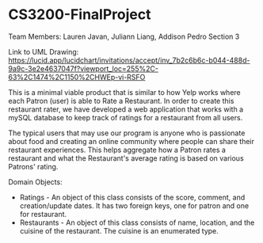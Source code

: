 # CS3200-FinalProject
Team Members: Lauren Javan, Juliann Liang, Addison Pedro
Section 3

Link to UML Drawing: https://lucid.app/lucidchart/invitations/accept/inv_7b2c6b6c-b044-488d-9a9c-3e2e4637047f?viewport_loc=255%2C-63%2C1474%2C1150%2CHWEp-vi-RSFO

This is a minimal viable product that is similar to how Yelp works where each Patron (user) is able to Rate a Restaurant. In order to create this restaurant rater, we have developed a web application that works with a mySQL database to keep track of ratings for a restaurant from all users. 

The typical users that may use our program is anyone who is passionate about food and creating an online community where people can share their restaurant experiences. This helps aggregate how a Patron rates a restaurant and what the Restaurant's average rating is based on various Patrons' rating.


Domain Objects:
- Ratings - An object of this class consists of the score, comment, and creation/update dates. It has two foreign keys, one for patron and one for restaurant.
- Restaurants - An object of this class consists of name, location, and the cuisine of the restaurant. The cuisine is an enumerated type.
